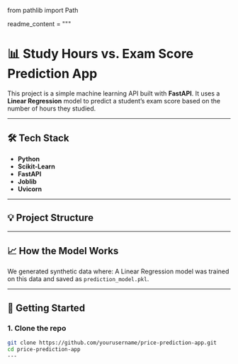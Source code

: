 from pathlib import Path

readme_content = """
# 📊 Study Hours vs. Exam Score Prediction App

This project is a simple machine learning API built with **FastAPI**. It uses a **Linear Regression** model to predict a student’s exam score based on the number of hours they studied.

---

## 🛠 Tech Stack

- **Python**
- **Scikit-Learn**
- **FastAPI**
- **Joblib**
- **Uvicorn**

---

## 💡 Project Structure


---

## 📈 How the Model Works

We generated synthetic data where:
A Linear Regression model was trained on this data and saved as `prediction_model.pkl`.

---

## 🚀 Getting Started

### 1. Clone the repo

```bash
git clone https://github.com/yourusername/price-prediction-app.git
cd price-prediction-app
---






